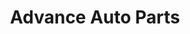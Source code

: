 ---
title: "Advance Auto Parts"
url: /chattanooga/advance-auto-parts-rossville-boulevard/
shop: car parts
---